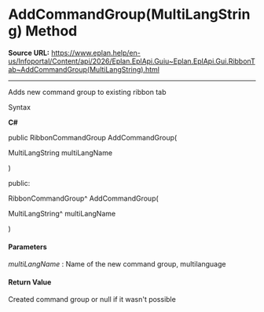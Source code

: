 # AddCommandGroup(MultiLangString) Method

**Source URL:** https://www.eplan.help/en-us/Infoportal/Content/api/2026/Eplan.EplApi.Guiu~Eplan.EplApi.Gui.RibbonTab~AddCommandGroup(MultiLangString).html

---

Adds new command group to existing ribbon tab

Syntax

**C#**



public RibbonCommandGroup AddCommandGroup( 

   MultiLangString multiLangName

)

public:

RibbonCommandGroup^ AddCommandGroup( 

   MultiLangString^ multiLangName

)


#### Parameters

*multiLangName*
:   Name of the new command group, multilanguage

#### Return Value

Created command group or null if it wasn't possible
